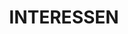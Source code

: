 ---
title: INTERESSEN
interests:
  - title: Design erstellen
    subtitle: Stilvoll und nützlich. Ich mache die Welt durch Design besser
    text: |
      Designen ist mein Hobby. Ich liebe es, coole Designs zu erstellen, die ich dann zum Leben erwecken kann. Das verleiht meiner Arbeit ihren einzigartigen Charakter und hebt sie von anderen ab.
  - title: Bücher lesen & Filme schauen
    subtitle: Ich wähle ein Buch je nach Stimmung
    text: |
      Geschichte fasziniert mich. Ich liebe es, in unbekannte Welten zu entfliehen, sie kennenzulernen und gleichzeitig eine Pause von den Herausforderungen des Alltags zu finden. Mein Lieblingsgenre ist insbesondere Science-Fiction.

      Zu meinen Lieblingsautoren gehören Stanisław Lem, Philip K. Dick, Isaac Asimov, Frank Herbert und Liu Cixin.
  - title: Taekwondo – DO ITF
    subtitle: Kampfgeist
    text: |
      Taekwondo ist meine Leidenschaft, seit ich 14 Jahre alt bin. Im Laufe der Jahre habe ich zahlreiche Erfolge auf nationaler, internationaler und weltweiter Ebene erzielt.

      Es ist für mich nicht nur ein Sport, sondern auch eine Lebensphilosophie, der ich zu folgen versuche. Taekwondo hat mich Disziplin, Ausdauer und Respekt gelehrt – Werte, die ich in jedem Aspekt meines Lebens mit mir trage.
--- 